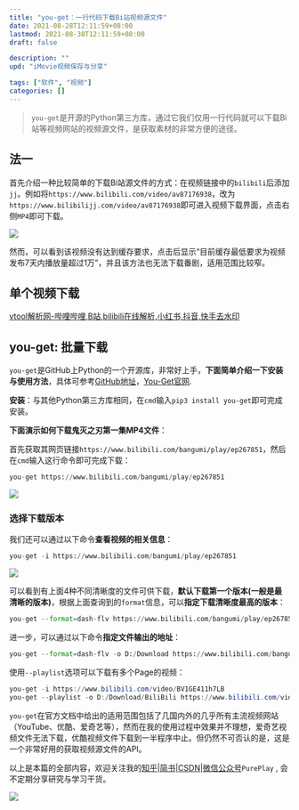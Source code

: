 ```yaml
---
title: "you-get：一行代码下载Bi站视频源文件"
date: 2021-08-28T12:11:59+08:00
lastmod: 2021-08-30T12:11:59+08:00
draft: false

description: ""
upd: "iMovie视频保存与分享"

tags: ["软件", "视频"]
categories: []
---
```


>`you-get`是开源的Python第三方库，通过它我们仅用一行代码就可以下载Bi站等视频网站的视频源文件，是获取素材的非常方便的途径。

## 法一

首先介绍一种比较简单的下载Bi站源文件的方式：在视频链接中的`bilibili`后添加`jj`。例如将`https://www.bilibili.com/video/av87176938`，改为`https://www.bilibilijj.com/video/av87176938`即可进入视频下载界面，点击右侧`MP4`即可下载。

![](https://upload-images.jianshu.io/upload_images/20447423-1bcbe6d20bca6f0f.png?imageMogr2/auto-orient/strip%7CimageView2/2/w/1240)

然而，可以看到该视频没有达到缓存要求，点击后显示“目前缓存最低要求为视频发布7天内播放量超过1万”，并且该方法也无法下载番剧，适用范围比较窄。

## 单个视频下载

[vtool解析网-哔哩哔哩,B站,bilibili在线解析,小红书,抖音,快手去水印](https://vtool.pro/bilibili.html)



## you-get: 批量下载

`you-get`是GitHub上Python的一个开源库，非常好上手，**下面简单介绍一下安装与使用方法**，具体可参考[GitHub地址](https://github.com/soimort/you-get)，[You-Get官网](https://you-get.org/).

**安装**：与其他Python第三方库相同，在`cmd`输入`pip3 install you-get`即可完成安装。

**下面演示如何下载鬼灭之刃第一集MP4文件**：



首先获取其网页链接`https://www.bilibili.com/bangumi/play/ep267851`，然后在`cmd`输入这行命令即可完成下载：

```python
you-get https://www.bilibili.com/bangumi/play/ep267851
```

![](https://upload-images.jianshu.io/upload_images/20447423-e8d491537bf67224.png?imageMogr2/auto-orient/strip%7CimageView2/2/w/1240)

### 选择下载版本

我们还可以通过以下命令**查看视频的相关信息**：

```python
you-get -i https://www.bilibili.com/bangumi/play/ep267851
```

![](https://upload-images.jianshu.io/upload_images/20447423-d905f06b87edf154.png?imageMogr2/auto-orient/strip%7CimageView2/2/w/1240)

可以看到有上面4种不同清晰度的文件可供下载，**默认下载第一个版本(一般是最清晰的版本)**，根据上面查询到的`format`信息，可以**指定下载清晰度最高的版本**：

```python
you-get --format=dash-flv https://www.bilibili.com/bangumi/play/ep267851
```

进一步，可以通过以下命令**指定文件输出的地址**：

```python
you-get --format=dash-flv -o D:/Download https://www.bilibili.com/bangumi/play/ep267851 
```

使用`--playlist`选项可以下载有多个Page的视频：

```powershell
you-get -i https://www.bilibili.com/video/BV1GE411h7LB
you-get --playlist -o D:/Download/BiliBili https://www.bilibili.com/video/BV1GE411h7LB
```



`you-get`在官方文档中给出的适用范围包括了几国内外的几乎所有主流视频网站（YouTube、优酷、爱奇艺等），然而在我的使用过程中效果并不理想，爱奇艺视频文件无法下载，优酷视频文件下载到一半程序中止。但仍然不可否认的是，这是一个非常好用的获取视频源文件的API。

以上是本篇的全部内容，欢迎关注我的[知乎](https://www.zhihu.com/people/wu-hao-69-57/activities)|[简书](https://www.jianshu.com/u/eec9c995a8dc)|[CSDN](https://me.csdn.net/weixin_44533530)|[微信公众号](https://mp.weixin.qq.com/mp/profile_ext?action=home&__biz=Mzg5NjIyMTQyMw==&scene=124#wechat_redirect)`PurePlay` , 会不定期分享研究与学习干货。

![](https://upload-images.jianshu.io/upload_images/20447423-921b310f557bb7e4.jpg?imageMogr2/auto-orient/strip%7CimageView2/2/w/1240)









